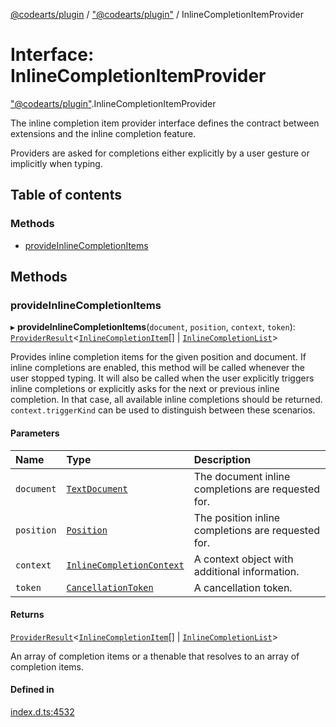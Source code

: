 [@codearts/plugin](../README.md) / ["@codearts/plugin"](../modules/_codearts_plugin_.md) / InlineCompletionItemProvider

# Interface: InlineCompletionItemProvider

["@codearts/plugin"](../modules/_codearts_plugin_.md).InlineCompletionItemProvider

The inline completion item provider interface defines the contract between extensions and
the inline completion feature.

Providers are asked for completions either explicitly by a user gesture or implicitly when typing.

## Table of contents

### Methods

- [provideInlineCompletionItems](codearts_plugin_.InlineCompletionItemProvider.md#provideinlinecompletionitems)

## Methods

### provideInlineCompletionItems

▸ **provideInlineCompletionItems**(`document`, `position`, `context`, `token`): [`ProviderResult`](../modules/_codearts_plugin_.md#providerresult)<[`InlineCompletionItem`](../classes/codearts_plugin_.InlineCompletionItem.md)[] \| [`InlineCompletionList`](../classes/codearts_plugin_.InlineCompletionList.md)\>

Provides inline completion items for the given position and document.
If inline completions are enabled, this method will be called whenever the user stopped typing.
It will also be called when the user explicitly triggers inline completions or explicitly asks for the next or previous inline completion.
In that case, all available inline completions should be returned.
`context.triggerKind` can be used to distinguish between these scenarios.

#### Parameters

| Name | Type | Description |
| :------ | :------ | :------ |
| `document` | [`TextDocument`](codearts_plugin_.TextDocument.md) | The document inline completions are requested for. |
| `position` | [`Position`](../classes/codearts_plugin_.Position.md) | The position inline completions are requested for. |
| `context` | [`InlineCompletionContext`](codearts_plugin_.InlineCompletionContext.md) | A context object with additional information. |
| `token` | [`CancellationToken`](codearts_plugin_.CancellationToken.md) | A cancellation token. |

#### Returns

[`ProviderResult`](../modules/_codearts_plugin_.md#providerresult)<[`InlineCompletionItem`](../classes/codearts_plugin_.InlineCompletionItem.md)[] \| [`InlineCompletionList`](../classes/codearts_plugin_.InlineCompletionList.md)\>

An array of completion items or a thenable that resolves to an array of completion items.

#### Defined in

[index.d.ts:4532](https://github.com/huaweicloud/cloudide-plugin-api/blob/5055bbd/index.d.ts#L4532)
